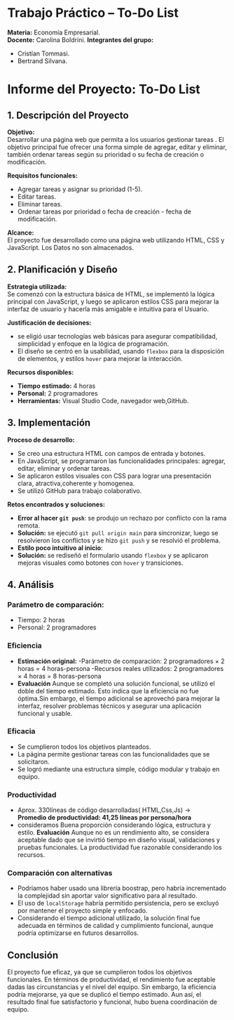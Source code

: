 # Trabajo Práctico – To-Do List

**Materia:** Economía Empresarial.  
**Docente:** Carolina Boldrini. 
**Integrantes del grupo:**  
- Cristían Tommasi.  
- Bertrand Silvana.


# Informe del Proyecto: To-Do List

## 1. Descripción del Proyecto

**Objetivo:**  
Desarrollar una página web que permita a los usuarios gestionar tareas . El objetivo principal fue ofrecer una forma simple de agregar, editar y eliminar, también ordenar tareas según su prioridad o su fecha de creación o modificación.

**Requisitos funcionales:**
- Agregar tareas y asignar su prioridad (1-5).
- Editar tareas.
- Eliminar tareas.
- Ordenar tareas por prioridad o fecha de creación - fecha de modificación.


**Alcance:**  
El proyecto fue desarrollado como una página web utilizando HTML, CSS y JavaScript. Los Datos no son almacenados.


## 2. Planificación y Diseño

**Estrategia utilizada:**  
 Se comenzó con la estructura básica de HTML, se implementó la lógica principal con JavaScript, y luego se aplicaron estilos CSS para mejorar la interfaz de usuario y hacerla más amigable e intuitiva para el Usuario.

**Justificación de decisiones:**
- se eligió usar tecnologías web básicas para asegurar compatibilidad, simplicidad y enfoque en  la lógica de programación.
- El diseño se centró en la usabilidad, usando `flexbox` para la disposición de elementos, y estilos `hover` para mejorar la interacción.

**Recursos disponibles:**
- **Tiempo estimado:** 4 horas
- **Personal:** 2 programadores
- **Herramientas:** Visual Studio Code, navegador web,GitHub.


## 3. Implementación

**Proceso de desarrollo:**
- Se creo una estructura HTML con campos de entrada y botones.
- En JavaScript, se programaron las funcionalidades principales: agregar, editar, eliminar y ordenar tareas.
- Se aplicaron estilos visuales con CSS para lograr una presentación clara, atractiva,coherente y homogenea.
- Se utilizó GitHub para trabajo colaborativo.

**Retos encontrados y soluciones:**
- **Error al hacer `git push`**: se produjo un rechazo por conflicto con la rama remota.  
- **Solución:** se ejecutó `git pull origin main` para sincronizar, luego se resolvieron los conflictos y se hizo `git push` y se resolvió el problema.
- **Estilo poco intuitivo al inicio**:  
- **Solución:** se rediseñó el formulario usando `flexbox` y se aplicaron mejoras visuales como botones con `hover` y transiciones.


## 4. Análisis

### Parámetro de comparación:
- Tiempo: 2 horas
- Personal: 2 programadores

### Eficiencia

- **Estimación original:** 
-Parámetro de comparación: 2 programadores × 2 horas = 4 horas-persona
-Recursos reales utilizados: 2 programadores × 4 horas = 8 horas-persona
- **Evaluación** Aunque se completó una solución funcional, se utilizó el doble del tiempo estimado. Esto indica que la eficiencia no fue óptima.Sin embargo, el tiempo adicional se aprovechó para mejorar la interfaz, resolver problemas técnicos y asegurar una aplicación funcional y usable. 

### Eficacia

- Se cumplieron todos los objetivos planteados.
- La página permite gestionar tareas con las funcionalidades que se solicitaron.
- Se logró mediante una estructura simple, código modular y trabajo en equipo.

### Productividad

- Aprox. 330líneas de código desarrolladas( HTML,Css,Js) →  
  **Promedio de productividad: 41,25 líneas por persona/hora**
- consideramos Buena proporción considerando lógica, estructura y estilo.
  **Evaluación** Aunque no es un rendimiento alto, se considera aceptable dado que se invirtió tiempo en diseño visual, validaciones y pruebas funcionales. La productividad fue razonable considerando los recursos.

### Comparación con alternativas

- Podríamos haber usado una librería  boostrap, pero habría incrementado la complejidad sin aportar valor significativo para al resultado.
- El uso de `localStorage` habría permitido persistencia, pero se excluyó por mantener el proyecto simple y enfocado.
- Considerando el tiempo adicional utilizado, la solución final fue adecuada en términos de calidad y cumplimiento funcional, aunque podría optimizarse en futuros desarrollos.


## Conclusión

El proyecto fue eficaz, ya que se cumplieron todos los objetivos funcionales. En términos de productividad, 
el rendimiento fue aceptable dadas las circunstancias y el nivel del equipo. Sin embargo, la eficiencia 
podría mejorarse, ya que se duplicó el tiempo estimado. Aun así, el resultado final fue satisfactorio y 
funcional, hubo buena coordinación de equipo.


